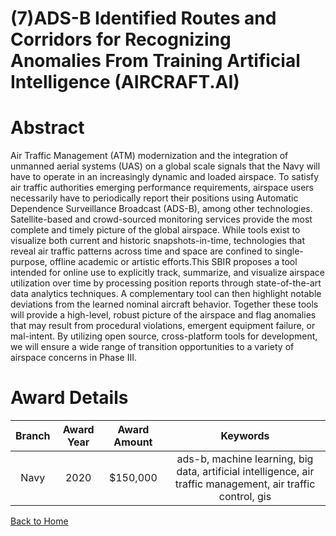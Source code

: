 
(7)ADS-B Identified Routes and Corridors for Recognizing Anomalies From Training Artificial Intelligence (AIRCRAFT.AI)
======================================================================================================================

# Abstract


Air Traffic Management (ATM) modernization and the integration of unmanned aerial systems (UAS) on a global scale signals that the Navy will have to operate in an increasingly dynamic and loaded airspace. To satisfy air traffic authorities emerging performance requirements, airspace users necessarily have to periodically report their positions using Automatic Dependence Surveillance Broadcast (ADS-B), among other technologies. Satellite-based and crowd-sourced monitoring services provide the most complete and timely picture of the global airspace. While tools exist to visualize both current and historic snapshots-in-time, technologies that reveal air traffic patterns across time and space are confined to single-purpose, offline academic or artistic efforts.This SBIR proposes a tool intended for online use to explicitly track, summarize, and visualize airspace utilization over time by processing position reports through state-of-the-art data analytics techniques. A complementary tool can then highlight notable deviations from the learned nominal aircraft behavior. Together these tools will provide a high-level, robust picture of the airspace and flag anomalies that may result from procedural violations, emergent equipment failure, or mal-intent. By utilizing open source, cross-platform tools for development, we will ensure a wide range of transition opportunities to a variety of airspace concerns in Phase III.  

# Award Details

|Branch|Award Year|Award Amount|Keywords|
| :---: | :---: | :---: | :---: |
|Navy|2020|$150,000|ads-b, machine learning, big data, artificial intelligence, air traffic management, air traffic control, gis|
  
  


[Back to Home](https://github.com/chrischow/dod_sbir_awards/Reports/JH/#2089)